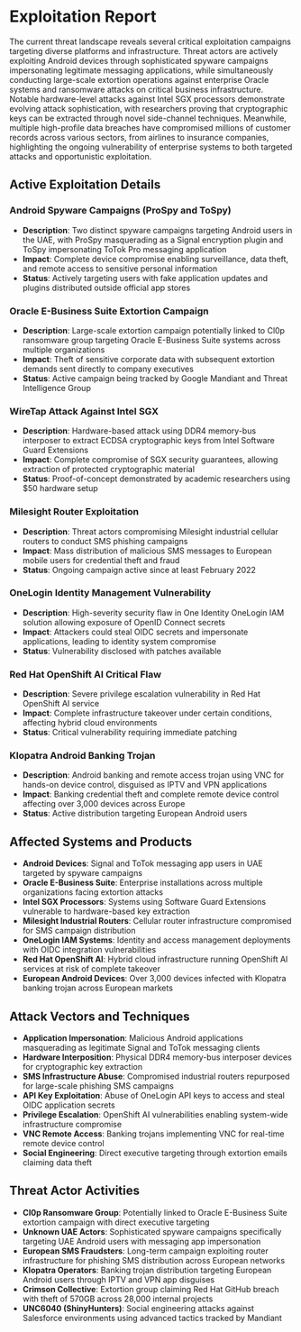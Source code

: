 # Exploitation Report

The current threat landscape reveals several critical exploitation campaigns targeting diverse platforms and infrastructure. Threat actors are actively exploiting Android devices through sophisticated spyware campaigns impersonating legitimate messaging applications, while simultaneously conducting large-scale extortion operations against enterprise Oracle systems and ransomware attacks on critical business infrastructure. Notable hardware-level attacks against Intel SGX processors demonstrate evolving attack sophistication, with researchers proving that cryptographic keys can be extracted through novel side-channel techniques. Meanwhile, multiple high-profile data breaches have compromised millions of customer records across various sectors, from airlines to insurance companies, highlighting the ongoing vulnerability of enterprise systems to both targeted attacks and opportunistic exploitation.

## Active Exploitation Details

### Android Spyware Campaigns (ProSpy and ToSpy)
- **Description**: Two distinct spyware campaigns targeting Android users in the UAE, with ProSpy masquerading as a Signal encryption plugin and ToSpy impersonating ToTok Pro messaging application
- **Impact**: Complete device compromise enabling surveillance, data theft, and remote access to sensitive personal information
- **Status**: Actively targeting users with fake application updates and plugins distributed outside official app stores

### Oracle E-Business Suite Extortion Campaign
- **Description**: Large-scale extortion campaign potentially linked to Cl0p ransomware group targeting Oracle E-Business Suite systems across multiple organizations
- **Impact**: Theft of sensitive corporate data with subsequent extortion demands sent directly to company executives
- **Status**: Active campaign being tracked by Google Mandiant and Threat Intelligence Group

### WireTap Attack Against Intel SGX
- **Description**: Hardware-based attack using DDR4 memory-bus interposer to extract ECDSA cryptographic keys from Intel Software Guard Extensions
- **Impact**: Complete compromise of SGX security guarantees, allowing extraction of protected cryptographic material
- **Status**: Proof-of-concept demonstrated by academic researchers using $50 hardware setup

### Milesight Router Exploitation
- **Description**: Threat actors compromising Milesight industrial cellular routers to conduct SMS phishing campaigns
- **Impact**: Mass distribution of malicious SMS messages to European mobile users for credential theft and fraud
- **Status**: Ongoing campaign active since at least February 2022

### OneLogin Identity Management Vulnerability
- **Description**: High-severity security flaw in One Identity OneLogin IAM solution allowing exposure of OpenID Connect secrets
- **Impact**: Attackers could steal OIDC secrets and impersonate applications, leading to identity system compromise
- **Status**: Vulnerability disclosed with patches available

### Red Hat OpenShift AI Critical Flaw
- **Description**: Severe privilege escalation vulnerability in Red Hat OpenShift AI service
- **Impact**: Complete infrastructure takeover under certain conditions, affecting hybrid cloud environments
- **Status**: Critical vulnerability requiring immediate patching

### Klopatra Android Banking Trojan
- **Description**: Android banking and remote access trojan using VNC for hands-on device control, disguised as IPTV and VPN applications
- **Impact**: Banking credential theft and complete remote device control affecting over 3,000 devices across Europe
- **Status**: Active distribution targeting European Android users

## Affected Systems and Products

- **Android Devices**: Signal and ToTok messaging app users in UAE targeted by spyware campaigns
- **Oracle E-Business Suite**: Enterprise installations across multiple organizations facing extortion attacks
- **Intel SGX Processors**: Systems using Software Guard Extensions vulnerable to hardware-based key extraction
- **Milesight Industrial Routers**: Cellular router infrastructure compromised for SMS campaign distribution
- **OneLogin IAM Systems**: Identity and access management deployments with OIDC integration vulnerabilities
- **Red Hat OpenShift AI**: Hybrid cloud infrastructure running OpenShift AI services at risk of complete takeover
- **European Android Devices**: Over 3,000 devices infected with Klopatra banking trojan across European markets

## Attack Vectors and Techniques

- **Application Impersonation**: Malicious Android applications masquerading as legitimate Signal and ToTok messaging clients
- **Hardware Interposition**: Physical DDR4 memory-bus interposer devices for cryptographic key extraction
- **SMS Infrastructure Abuse**: Compromised industrial routers repurposed for large-scale phishing SMS campaigns
- **API Key Exploitation**: Abuse of OneLogin API keys to access and steal OIDC application secrets
- **Privilege Escalation**: OpenShift AI vulnerabilities enabling system-wide infrastructure compromise
- **VNC Remote Access**: Banking trojans implementing VNC for real-time remote device control
- **Social Engineering**: Direct executive targeting through extortion emails claiming data theft

## Threat Actor Activities

- **Cl0p Ransomware Group**: Potentially linked to Oracle E-Business Suite extortion campaign with direct executive targeting
- **Unknown UAE Actors**: Sophisticated spyware campaigns specifically targeting UAE Android users with messaging app impersonation
- **European SMS Fraudsters**: Long-term campaign exploiting router infrastructure for phishing SMS distribution across European networks
- **Klopatra Operators**: Banking trojan distribution targeting European Android users through IPTV and VPN app disguises
- **Crimson Collective**: Extortion group claiming Red Hat GitHub breach with theft of 570GB across 28,000 internal projects
- **UNC6040 (ShinyHunters)**: Social engineering attacks against Salesforce environments using advanced tactics tracked by Mandiant